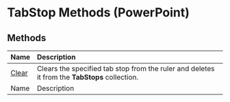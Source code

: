 
# TabStop Methods (PowerPoint)

## Methods



|**Name**|**Description**|
|:-----|:-----|
| [Clear](bf1bcae7-96a0-6d81-ff7d-806270d95695.md)|Clears the specified tab stop from the ruler and deletes it from the  **TabStops** collection.|
|Name|Description|
